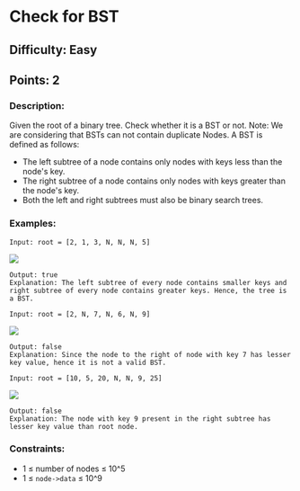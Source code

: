 # Check for BST
## Difficulty: Easy
## Points: 2
### Description:
Given the root of a binary tree. Check whether it is a BST or not.
Note: We are considering that BSTs can not contain duplicate Nodes.
A BST is defined as follows:
- The left subtree of a node contains only nodes with keys less than the node's key.
- The right subtree of a node contains only nodes with keys greater than the node's key.
- Both the left and right subtrees must also be binary search trees.

### Examples:
```
Input: root = [2, 1, 3, N, N, N, 5]
```
<img src="https://media.geeksforgeeks.org/img-practice/prod/addEditProblem/700149/Web/Other/blobid0_1739182093.jpg"><br>
```
Output: true 
Explanation: The left subtree of every node contains smaller keys and right subtree of every node contains greater keys. Hence, the tree is a BST.
```
```
Input: root = [2, N, 7, N, 6, N, 9] 
```
<img src="https://media.geeksforgeeks.org/img-practice/prod/addEditProblem/700149/Web/Other/blobid2_1739182131.jpg"><br>
```
Output: false 
Explanation: Since the node to the right of node with key 7 has lesser key value, hence it is not a valid BST.
```
```
Input: root = [10, 5, 20, N, N, 9, 25]
```
<img src="https://media.geeksforgeeks.org/img-practice/prod/addEditProblem/700149/Web/Other/blobid3_1739182159.jpg"><br>
```
Output: false
Explanation: The node with key 9 present in the right subtree has lesser key value than root node.
```

### Constraints:
- 1 ≤ number of nodes ≤ 10^5
- 1 ≤ `node->data` ≤ 10^9